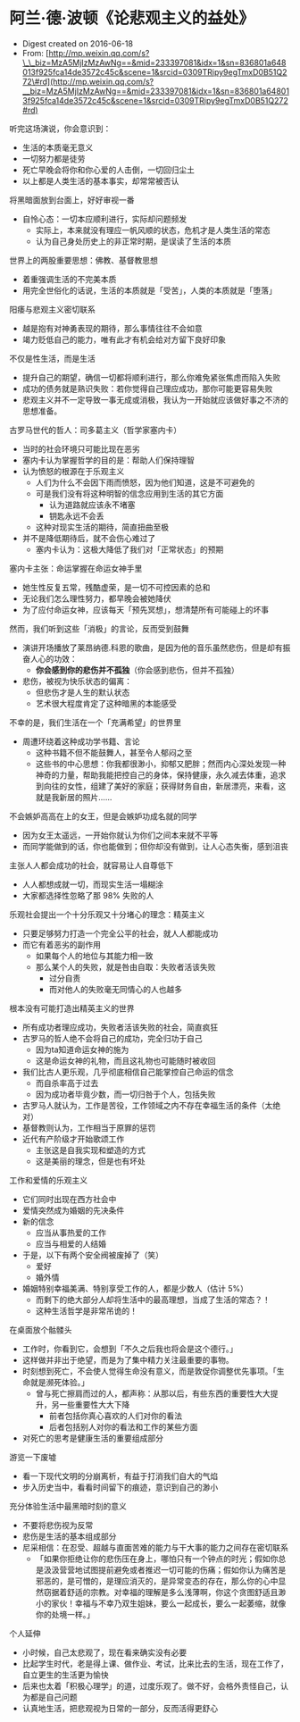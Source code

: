 # 阿兰·德·波顿《论悲观主义的益处》

* Digest created on 2016-06-18
* From: [http://mp.weixin.qq.com/s?\_\_biz=MzA5MjIzMzAwNg==&mid=233397081&idx=1&sn=836801a648013f925fca14de3572c45c&scene=1&srcid=0309TRipy9egTmxD0B51Q272\#rd](http://mp.weixin.qq.com/s?__biz=MzA5MjIzMzAwNg==&mid=233397081&idx=1&sn=836801a648013f925fca14de3572c45c&scene=1&srcid=0309TRipy9egTmxD0B51Q272#rd)

听完这场演说，你会意识到：

* 生活的本质毫无意义
* 一切努力都是徒劳
* 死亡早晚会将你和你心爱的人击倒，一切回归尘土
* 以上都是人类生活的基本事实，却常常被否认

将黑暗面放到台面上，好好审视一番

* 自怜心态：一切本应顺利进行，实际却问题频发
  * 实际上，本来就没有理应一帆风顺的状态，危机才是人类生活的常态
  * 认为自己身处历史上的非正常时期，是误读了生活的本质

世界上的两股重要思想：佛教、基督教思想

* 着重强调生活的不完美本质
* 用完全世俗化的话说，生活的本质就是「受苦」，人类的本质就是「堕落」

阳痿与悲观主义密切联系

* 越是抱有对神勇表现的期待，那么事情往往不会如意
* 竭力贬低自己的能力，唯有此才有机会给对方留下良好印象

不仅是性生活，而是生活

* 提升自己的期望，确信一切都将顺利进行，那么你难免紧张焦虑而陷入失败
* 成功的债务就是熟识失败：若你觉得自己理应成功，那你可能更容易失败
* 悲观主义并不一定导致一事无成或消极，我认为一开始就应该做好事之不济的思想准备。

古罗马世代的哲人：司多葛主义（哲学家塞内卡）

* 当时的社会环境只可能比现在恶劣
* 塞内卡认为掌握哲学的目的是：帮助人们保持理智
* 认为愤怒的根源在于乐观主义
  * 人们为什么不会因下雨而愤怒，因为他们知道，这是不可避免的
  * 可是我们没有将这种明智的信念应用到生活的其它方面
    * 认为道路就应该永不堵塞
    * 钥匙永远不会丢
  * 这种对现实生活的期待，简直扭曲至极
* 并不是降低期待后，就不会伤心难过了
  * 塞内卡认为：这极大降低了我们对「正常状态」的预期

塞内卡主张：命运掌握在命运女神手里

* 她生性反复五常，残酷虚荣，是一切不可控因素的总和
* 无论我们怎么理性努力，都早晚会被她降伏
* 为了应付命运女神，应该每天「预先冥想」，想清楚所有可能碰上的坏事

然而，我们听到这些「消极」的言论，反而受到鼓舞

* 演讲开场播放了莱昂纳德.科恩的歌曲，是因为他的音乐虽然悲伤，但是却有振奋人心的功效：
  * **你会感到你的悲伤并不孤独**（你会感到悲伤，但并不孤独）
* 悲伤，被视为快乐状态的偏离：
  * 但悲伤才是人生的默认状态
  * 艺术很大程度肯定了这种暗黑的本能感受

不幸的是，我们生活在一个「充满希望」的世界里

* 周遭环绕着这种成功学书籍、言论
  * 这种书籍不但不能鼓舞人，甚至令人郁闷之至
  * 这些书的中心思想：你我都很渺小，抑郁又肥胖；然而内心深处发现一种神奇的力量，帮助我能把控自己的身体，保持健康，永久减去体重，追求到向往的女性，组建了美好的家庭；获得财务自由，新居漂亮，来看，这就是我新居的照片……

不会嫉妒高高在上的女王，但是会嫉妒功成名就的同学

* 因为女王太遥远，一开始你就认为你们之间本来就不平等
* 而同学能做到的话，你也能做到；但你却没有做到，让人心态失衡，感到沮丧

主张人人都会成功的社会，就容易让人自尊低下

* 人人都想成就一切，而现实生活一塌糊涂
* 大家都选择性忽略了那 98% 失败的人

乐观社会提出一个十分乐观又十分堵心的理念：精英主义

* 只要足够努力打造一个完全公平的社会，就人人都能成功
* 而它有着恶劣的副作用
  * 如果每个人的地位与其能力相一致
  * 那么某个人的失败，就是咎由自取：失败者活该失败
    * 过分自责
    * 而对他人的失败毫无同情心的人也越多

根本没有可能打造出精英主义的世界

* 所有成功者理应成功，失败者活该失败的社会，简直疯狂
* 古罗马的哲人绝不会将自己的成功，完全归功于自己
  * 因为ta知道命运女神的施为
  * 这是命运女神的礼物，而且这礼物也可能随时被收回
* 我们比古人更乐观，几乎彻底相信自己能掌控自己命运的信念
  * 而自杀率高于过去
  * 因为成功者毕竟少数，而一切归咎于个人，包括失败
* 古罗马人就认为，工作是苦役，工作领域之内不存在幸福生活的条件（太绝对）
* 基督教则认为，工作相当于原罪的惩罚
* 近代有产阶级才开始歌颂工作
  * 主张这是自我实现和塑造的方式
  * 这是美丽的理念，但是也有坏处

工作和爱情的乐观主义

* 它们同时出现在西方社会中
* 爱情突然成为婚姻的先决条件
* 新的信念
  * 应当从事热爱的工作
  * 应当与相爱的人结婚
* 于是，以下有两个安全阀被废掉了（笑）
  * 爱好
  * 婚外情
* 婚姻特别幸福美满、特别享受工作的人，都是少数人（估计 5%）
  * 而剩下的绝大部分人却将生活中的最高理想，当成了生活的常态？！
  * 这种生活哲学是非常吊诡的！

在桌面放个骷髅头

* 工作时，你看到它，会想到「不久之后我也将会是这个德行。」
* 这样做并非出于绝望，而是为了集中精力关注最重要的事物。
* 时刻想到死亡，不会使人觉得生命没有意义，而是敦促你调整优先事项。「生命就是濒死体验。」
  * 曾与死亡擦肩而过的人，都声称：从那以后，有些东西的重要性大大提升，另一些重要性大大下降
    * 前者包括你真心喜欢的人们对你的看法
    * 后者包括别人对你的看法和工作的某些方面
* 对死亡的思考是健康生活的重要组成部分

游览一下废墟

* 看一下现代文明的分崩离析，有益于打消我们自大的气焰
* 步入历史当中，看看时间留下的痕迹，意识到自己的渺小

充分体验生活中最黑暗时刻的意义

* 不要将悲伤视为反常
* 悲伤是生活的基本组成部分
* 尼采相信：在忍受、超越与直面苦难的能力与干大事的能力之间存在密切联系
  * 「如果你拒绝让你的悲伤压在身上，哪怕只有一个钟点的时光；假如你总是汲汲营营地试图提前避免或者推迟一切可能的伤痛；假如你认为痛苦是邪恶的，是可憎的，是理应消灭的，是异常变态的存在，那么你的心中显然窃据着舒适的宗教。对幸福的理解是多么浅薄啊，你这个贪图舒适且渺小的家伙！幸福与不幸乃双生姐妹，要么一起成长，要么一起萎缩，就像你的处境一样。」

个人延伸

* 小时候，自己太悲观了，现在看来确实没有必要
* 比起学生时代，老是得上课、做作业、考试，比来比去的生活，现在工作了，自立更生的生活更为愉快
* 后来也太着「积极心理学」的道，过度乐观了。做不好，会格外责怪自己，认为都是自己问题
* 认真地生活，把悲观视为日常的一部分，反而活得更舒心

